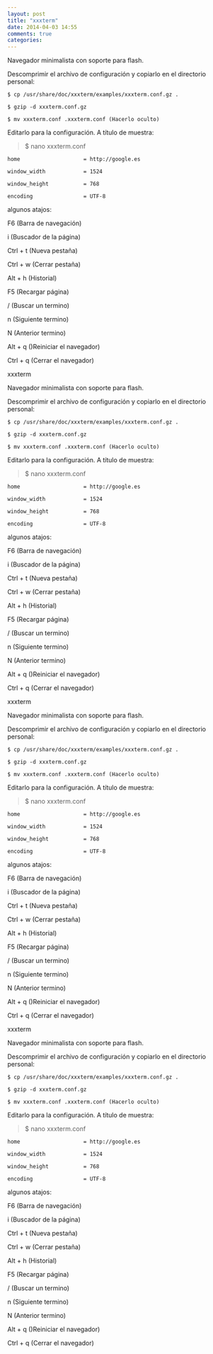 ```yaml
---
layout: post
title: "xxxterm"
date: 2014-04-03 14:55
comments: true
categories: 
---
```

Navegador minimalista con soporte para flash.

Descomprimir  el archivo de configuración y copiarlo en el directorio personal:

	$ cp /usr/share/doc/xxxterm/examples/xxxterm.conf.gz .

	$ gzip -d xxxterm.conf.gz

	$ mv xxxterm.conf .xxxterm.conf (Hacerlo oculto)

Editarlo para la configuración. A título de muestra:

>$ nano xxxterm.conf

	home                    = http://google.es

	window_width            = 1524

	window_height           = 768

	encoding                = UTF-8

algunos atajos:

F6 (Barra de navegación)

i (Buscador de la página)

Ctrl + t (Nueva pestaña)

Ctrl + w (Cerrar pestaña)

Alt + h (Historial)

F5 (Recargar página)

/ (Buscar un termino)

n (Siguiente termino)

N (Anterior termino)

Alt + q ()Reiniciar el navegador)

Ctrl + q (Cerrar el navegador)

xxxterm

Navegador minimalista con soporte para flash.

Descomprimir  el archivo de configuración y copiarlo en el directorio personal:

	$ cp /usr/share/doc/xxxterm/examples/xxxterm.conf.gz .

	$ gzip -d xxxterm.conf.gz

	$ mv xxxterm.conf .xxxterm.conf (Hacerlo oculto)

Editarlo para la configuración. A título de muestra:

>$ nano xxxterm.conf

	home                    = http://google.es

	window_width            = 1524

	window_height           = 768

	encoding                = UTF-8

algunos atajos:

F6 (Barra de navegación)

i (Buscador de la página)

Ctrl + t (Nueva pestaña)

Ctrl + w (Cerrar pestaña)

Alt + h (Historial)

F5 (Recargar página)

/ (Buscar un termino)

n (Siguiente termino)

N (Anterior termino)

Alt + q ()Reiniciar el navegador)

Ctrl + q (Cerrar el navegador)

xxxterm

Navegador minimalista con soporte para flash.

Descomprimir  el archivo de configuración y copiarlo en el directorio personal:

	$ cp /usr/share/doc/xxxterm/examples/xxxterm.conf.gz .

	$ gzip -d xxxterm.conf.gz

	$ mv xxxterm.conf .xxxterm.conf (Hacerlo oculto)

Editarlo para la configuración. A título de muestra:

>$ nano xxxterm.conf

	home                    = http://google.es

	window_width            = 1524

	window_height           = 768

	encoding                = UTF-8

algunos atajos:

F6 (Barra de navegación)

i (Buscador de la página)

Ctrl + t (Nueva pestaña)

Ctrl + w (Cerrar pestaña)

Alt + h (Historial)

F5 (Recargar página)

/ (Buscar un termino)

n (Siguiente termino)

N (Anterior termino)

Alt + q ()Reiniciar el navegador)

Ctrl + q (Cerrar el navegador)

xxxterm

Navegador minimalista con soporte para flash.

Descomprimir  el archivo de configuración y copiarlo en el directorio personal:

	$ cp /usr/share/doc/xxxterm/examples/xxxterm.conf.gz .

	$ gzip -d xxxterm.conf.gz

	$ mv xxxterm.conf .xxxterm.conf (Hacerlo oculto)

Editarlo para la configuración. A título de muestra:

>$ nano xxxterm.conf

	home                    = http://google.es

	window_width            = 1524

	window_height           = 768

	encoding                = UTF-8

algunos atajos:

F6 (Barra de navegación)

i (Buscador de la página)

Ctrl + t (Nueva pestaña)

Ctrl + w (Cerrar pestaña)

Alt + h (Historial)

F5 (Recargar página)

/ (Buscar un termino)

n (Siguiente termino)

N (Anterior termino)

Alt + q ()Reiniciar el navegador)

Ctrl + q (Cerrar el navegador)

